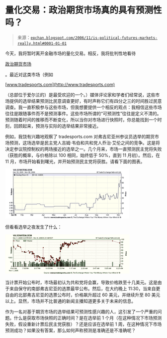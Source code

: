 <!--yml

分类：未分类

日期：2024-05-12 19:27:46

-->

# 量化交易：政治期货市场真的具有预测性吗？

> 来源：[`epchan.blogspot.com/2006/11/is-political-futures-markets-really.html#0001-01-01`](http://epchan.blogspot.com/2006/11/is-political-futures-markets-really.html#0001-01-01)

今天，我将暂时离开金融市场的量化交易。相反，我将批判性地看待

[政治期货市场](http://msnbc.msn.com/id/15594121/site/newsweek/)

。最近对这类市场（例如

[www.tradesports.com](http://www.tradesports.com)

（总部位于爱尔兰的）是最受欢迎的一个。）媒体评论家和学者们经常说，这些市场提供的选举结果预测比民意调查更好，有时声称它们有四分之三的时间胜过民意调查。我一直积极参与这些市场，但我想要提供一个相反的观点：我相信这些市场往往是跟随事件而不是预测事件。这些市场所谓的“可预测性”往往是定义不清的。预测随着时间的推移而不断变化，所以当你对市场进行快照时，你总能找到一个时刻，回顾起来，预测与实际的选举结果非常接近。

例如，我饶有兴趣地观察了 tradesports.com 对弗吉尼亚州参议员选举的期货市场预测，这场选举是民主党人吉姆·韦伯和共和党人乔治·艾伦之间的竞争。这是将决定参议院控制权的两场接近的选举之一。几个月来，市场一直预测民主党将失败（获胜的概率，与价格除以 100 相同，始终低于 50%，直到 11 月初）。然后，在 11 月，市场开始看到曙光，并开始预测民主党将获胜。请看下面的图表。

![](img/2dfde769a4190586a2a37e90853808f4.png)

但看看选举之夜发生了什么：

![](img/056befa55968eb824bf077b8d3d4e390.png)

当计票开始公布时，市场最初认为共和党将会赢，导致价格跌至十几美元。这是由于来自保守的南部弗吉尼亚的选票最早公布。然后，在大约晚上 11:30，当来自更自由的北部弗吉尼亚的选票公布时，价格飙升超过 60 美元，并继续升至 80 美元以上。显然，市场并不比普通的新闻主播知道更多关于未来的信息。

作为一名对基于期货市场的选举结果可预测性感兴趣的人，这引发了一个严重的问题。什么是获取市场快照的正确时间？是在选举前 1 个月（在这种情况下市场预测失败，假设重新计票后民主党获胜）？还是应该在选举前 1 周，在这种情况下市场预测成功？如果没有答案，那么如何声称预测是准确还是不准确呢？
